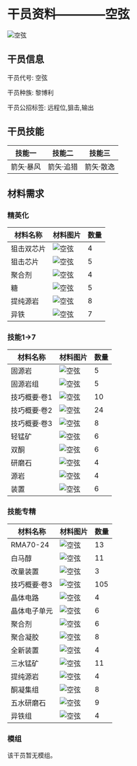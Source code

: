 # 干员资料————空弦

![空弦](./oprImages/空弦.png)

## 干员信息

干员代号: 空弦

干员种族: 黎博利

干员公招标签: 远程位,狙击,输出

## 干员技能

| 技能一       | 技能二   | 技能三 |
| ------------ | -------- | ------ |
| 箭矢·暴风 | 箭矢·追猎 | 箭矢·散逸 |

## 材料需求

### 精英化

| 材料名称      | 材料图片 | 数量  |
|---------|---------|-----|
| 狙击双芯片 | ![空弦](./matIcons/狙击双芯片.png)  |   4  |
| 狙击芯片 | ![空弦](./matIcons/狙击芯片.png)  |   5  |
| 聚合剂 | ![空弦](./matIcons/聚合剂.png)  |   4  |
| 糖 | ![空弦](./matIcons/糖.png)  |   5  |
| 提纯源岩 | ![空弦](./matIcons/提纯源岩.png)  |   8  |
| 异铁 | ![空弦](./matIcons/异铁.png)  |   7  |

### 技能1→7

| 材料名称      | 材料图片 | 数量  |
|---------|---------|-----|
| 固源岩 | ![空弦](./matIcons/固源岩.png)  |   5  |
| 固源岩组 | ![空弦](./matIcons/固源岩组.png)  |   5  |
| 技巧概要·卷1 | ![空弦](./matIcons/技巧概要·卷1.png)  |   10  |
| 技巧概要·卷2 | ![空弦](./matIcons/技巧概要·卷2.png)  |   24  |
| 技巧概要·卷3 | ![空弦](./matIcons/技巧概要·卷3.png)  |   8  |
| 轻锰矿 | ![空弦](./matIcons/轻锰矿.png)  |   6  |
| 双酮 | ![空弦](./matIcons/双酮.png)  |   6  |
| 研磨石 | ![空弦](./matIcons/研磨石.png)  |   4  |
| 源岩 | ![空弦](./matIcons/源岩.png)  |   4  |
| 装置 | ![空弦](./matIcons/装置.png)  |   6  |

### 技能专精

| 材料名称      | 材料图片 | 数量  |
|---------|---------|-----|
| RMA70-24 | ![空弦](./matIcons/RMA70-24.png)  |   13  |
| 白马醇 | ![空弦](./matIcons/白马醇.png)  |   11  |
| 改量装置 | ![空弦](./matIcons/改量装置.png)  |   3  |
| 技巧概要·卷3 | ![空弦](./matIcons/技巧概要·卷3.png)  |   105  |
| 晶体电路 | ![空弦](./matIcons/晶体电路.png)  |   4  |
| 晶体电子单元 | ![空弦](./matIcons/晶体电子单元.png)  |   6  |
| 聚合剂 | ![空弦](./matIcons/聚合剂.png)  |   6  |
| 聚合凝胶 | ![空弦](./matIcons/聚合凝胶.png)  |   8  |
| 全新装置 | ![空弦](./matIcons/全新装置.png)  |   4  |
| 三水锰矿 | ![空弦](./matIcons/三水锰矿.png)  |   11  |
| 提纯源岩 | ![空弦](./matIcons/提纯源岩.png)  |   4  |
| 酮凝集组 | ![空弦](./matIcons/酮凝集组.png)  |   8  |
| 五水研磨石 | ![空弦](./matIcons/五水研磨石.png)  |   9  |
| 异铁组 | ![空弦](./matIcons/异铁组.png)  |   4  |

### 模组

该干员暂无模组。
